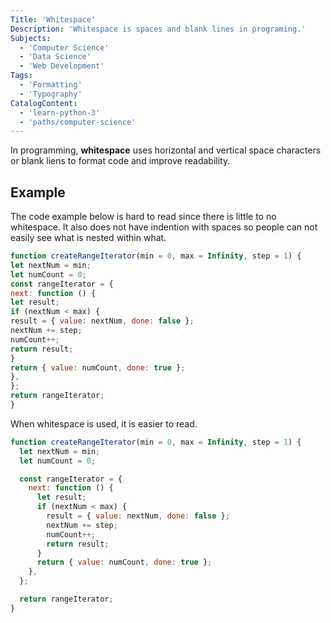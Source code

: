 ```yaml
---
Title: 'Whitespace'
Description: 'Whitespace is spaces and blank lines in programing.'
Subjects:
  - 'Computer Science'
  - 'Data Science'
  - 'Web Development'
Tags:
  - 'Formatting'
  - 'Typography'
CatalogContent:
  - 'learn-python-3'
  - 'paths/computer-science'
---
```


In programming, **whitespace** uses horizontal and vertical space characters or blank liens to format code and improve readability.

## Example

The code example below is hard to read since there is little to no whitespace. It also does not have indention with spaces so people can not easily see what is nested within what.

```js
function createRangeIterator(min = 0, max = Infinity, step = 1) {
let nextNum = min;
let numCount = 0;
const rangeIterator = {
next: function () {
let result;
if (nextNum < max) {
result = { value: nextNum, done: false };
nextNum += step;
numCount++;
return result;
}
return { value: numCount, done: true };
},
};
return rangeIterator;
}
```

When whitespace is used, it is easier to read.

```js
function createRangeIterator(min = 0, max = Infinity, step = 1) {
  let nextNum = min;
  let numCount = 0;

  const rangeIterator = {
    next: function () {
      let result;
      if (nextNum < max) {
        result = { value: nextNum, done: false };
        nextNum += step;
        numCount++;
        return result;
      }
      return { value: numCount, done: true };
    },
  };

  return rangeIterator;
}
```
